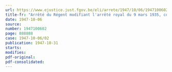 ```yaml
---
url: https://www.ejustice.just.fgov.be/eli/arrete/1947/10/06/1947100602/justel
title-fr: "Arrêté du Régent modifiant l'arrêté royal du 9 mars 1935, confiant aux gouverneurs de province l'exercice de certains pouvoirs du Roi en des matières d'intérêt local et particulier"
date: 1947-10-06
source:
number: 1947100602
page: 888888
case: 1947-10-06/02
publication: 1947-10-31
starts:
modifies:
pdf-original:
pdf-consolidated:
---
```


